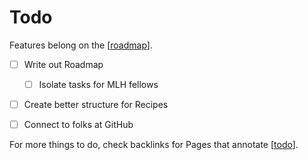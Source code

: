 # Todo

Features belong on the [[roadmap]].

- [ ] Write out Roadmap
  - [ ] Isolate tasks for MLH fellows
- [ ] Create better structure for Recipes
- [ ] Connect to folks at GitHub



For more things to do, check backlinks for Pages that annotate [[todo]].

[//begin]: # "Autogenerated link references for markdown compatibility"
[todo]: todo "Todo"
[roadmap]: roadmap "Roadmap"
[//end]: # "Autogenerated link references"
